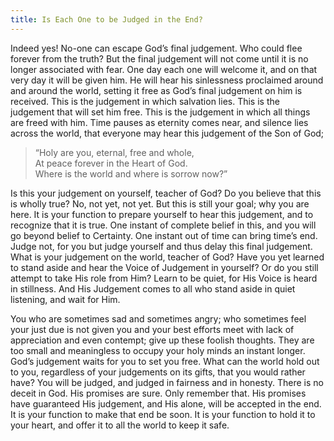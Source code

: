 ```yaml
---
title: Is Each One to be Judged in the End?
---
```


Indeed yes! No-one can escape God’s final judgement. Who could flee
forever from the truth? But the final judgement will not come until it
is no longer associated with fear. One day each one will welcome it, and
on that very day it will be given him. He will hear his sinlessness
proclaimed around and around the world, setting it free as God’s final
judgement on him is received. This is the judgement in which salvation
lies. This is the judgement that will set him free. This is the judgement
in which all things are freed with him. Time pauses as eternity comes
near, and silence lies across the world, that everyone may hear this
judgement of the Son of God;

> “Holy are you, eternal, free and whole,<br/>
> At peace forever in the Heart of God.<br/>
> Where is the world and where is sorrow now?”

Is this your judgement on yourself, teacher of God? Do you believe that
this is wholly true? No, not yet, not yet. But this is still your goal;
why you are here. It is your function to prepare yourself to hear this
judgement, and to recognize that it is true. One instant of complete
belief in this, and you will go beyond belief to Certainty. One instant
out of time can bring time’s end. Judge not, for you but judge yourself
and thus delay this final judgement. What is your judgement on the
world, teacher of God? Have you yet learned to stand aside and hear the
Voice of Judgement in yourself? Or do you still attempt to take His role
from Him? Learn to be quiet, for His Voice is heard in stillness. And
His Judgement comes to all who stand aside in quiet listening, and wait
for Him.

You who are sometimes sad and sometimes angry; who sometimes feel your
just due is not given you and your best efforts meet with lack of
appreciation and even contempt; give up these foolish thoughts. They are
too small and meaningless to occupy your holy minds an instant longer.
God’s judgement waits for you to set you free. What can the world hold
out to you, regardless of your judgements on its gifts, that you would
rather have? You will be judged, and judged in fairness and in honesty.
There is no deceit in God. His promises are sure. Only remember that.
His promises have guaranteed His judgement, and His alone, will be
accepted in the end. It is your function to make that end be soon. It is
your function to hold it to your heart, and offer it to all the world to
keep it safe.

